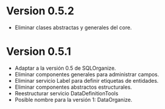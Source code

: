 
# Version 0.5.2

* Eliminar clases abstractas y generales del core.

# Version 0.5.1

* Adaptar a la versión 0.5 de SQLOrganize.
* Eliminar componentes generales para administrar campos.
* Eliminar servicio Label para definir etiquetas de entidades.
* Eliminar componentes abstractos estructurales.
* Reestructurar servicio DataDefinitionTools
* Posible nombre para la versión 1: DataOrganize.